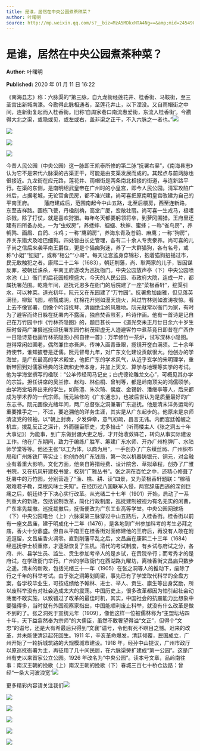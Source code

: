 ```yaml
---
title: 是谁，居然在中央公园煮茶种菜？
author: 叶曙明
source: http://mp.weixin.qq.com/s?__biz=MzA5MDkxNTA4Ng==&amp;mid=2454908791&amp;idx=1&amp;sn=fa4700b681097a5911585dad023f5631&amp;chksm=87a22716b0d5ae0045d88e8faf282fe7ca2e876f2ddb7672c202c87faf1ef7331c312463c03e#rd
---
```


# 是谁，居然在中央公园煮茶种菜？

**Author:** 叶曙明

**Published:** 2020 年 01 月 11 日 16:22

《南海县志》称：六脉渠的“第三脉，自九龙街经莲花井、桂香街、马鞍街，至三圣宫出新城南濠。今勘得此脉相通者，至莲花井止，以下湮没。又自雨帽街之中间，连新街复起而入桂香街。旧称‘自周家巷口南流惠爱街，东流入桂香街’。今勘得大北之渠，或隐或见，或左或右，盖非渠之正干，不入六脉之一者也。”![](https://mmbiz.qpic.cn/mmbiz_jpg/PJWG74pLsMZd3FZpgTy4jKln0nDNibNLBzur52bSNFbK1pyDto3jaGQYfqeOkaC2BoGBnVz26XtqiatGPaZbVW1w/640?wx_fmt=jpeg)

![](https://mmbiz.qpic.cn/mmbiz_png/Ljib4So7yuWjJKHeeKkzRz6ia8Nw55ksoKbYLF45kqn8nUtNdVzpL4VaClIX6iaVibB3ia8oVW84mLGTlia4c7fzloBw/640?wx_fmt=png)

![](https://mmbiz.qpic.cn/mmbiz_png/Ljib4So7yuWjJKHeeKkzRz6ia8Nw55ksoKbYLF45kqn8nUtNdVzpL4VaClIX6iaVibB3ia8oVW84mLGTlia4c7fzloBw/640?wx_fmt=png)

![](https://mmbiz.qpic.cn/mmbiz_jpg/PJWG74pLsMZd3FZpgTy4jKln0nDNibNLBco6E4sTc9NhPU0YgwqekWaIKIfgeF3bgchicjkWnibmkPNjkalPtuJyQ/640?wx_fmt=jpeg)

今昔人民公园（中央公园）这一脉即王凯泰所修的第二脉“抚署右渠”，《南海县志》认为它不是宋代六脉渠的古渠正干，可能是由支渠发展而成的。其起点与前两脉也很接近。九龙街在应元路，莲花井、雨帽街是两条南北相接的街道，与连新路平行。在渠的东侧，是南明绍武皇帝在广州时的小皇宫，即今人民公园。清军攻陷广州后，占据老城，无论官舍民房，都不准兴建，尚可喜把原南明皇宫改建为自己的平南王府。        藩府建成后，范围南起今中山五路，北至后楼房，西至连新路，东至吉祥路。画栋飞甍，丹楹刻桷，高堂广厦，宏敞壮丽。尚可喜一生戎马，极嗜杀戮，除了打仗，就是喜欢狩猎。每年冬天都要躬领将卒，到萝冈围猎。王府里还建有四所备办处，一为“虫蚁房”，养蟋蟀、蝈蝈、秋蝉、蜜蜂；一称“雀鸟房”，养鹌鹑、画眉、白鸽、斗鸡；一称“鹰鹞房”，养海东青及苍鹞、麻鹰；一称“狗房”，养关东猎犬及哈巴细狗。四处皆由长史管理，各有二十余人专责豢养。尚可喜的儿子尚之信后来袭平南王爵位，更是个猫痴狗迷，养了一大群猫狗，各有名号，或称“小姐”“妞妞”，或称“相公”“小哥”。每天让宫监身穿锦衫，抱着猫狗招摇过市，民无敢触犯之者。康熙二十二年（1683），朝廷削藩，尚、耿两家的儿子，皆因谋反罪，被朝廷诛杀，平南王府遂改为巡抚衙门。中央公园放声亭（下）中央公园喷水池（上）衙门的后花园规模盛大，今天的人民公园、市政府大院，连成一片，都属抚署范围。乾隆年间，巡抚讬恩多在衙门的后院建了一座“菜根香轩”，挖渠引水，可以种菜。道光初年，阮元又在东园建了“万竹园”。抚署愈加幽雅，但见落英满径，柳絮飞园，榕翳成阴，红棉花开则如漫天烧火，风过竹林则如波涛夜惊。看上去不像官署，倒像个吟诗抚琴、清幽绝尘的风雅地。阮元就常以衙门为家，有时为了避客而终日躲在抚署内不露面，独自焚香煎茗，吟诗作画。他有一首诗是记自己在万竹园中作《竹林茶隐图》的，题目甚长——《道光癸未正月廿日余六十岁生辰时督两广兼摄巡抚印抚署东园竹树茂密虚无人迹避客竹中煮茶竟日即昔在广西作一日隐诗意也画竹林茶隐图小照自律一首》：万竿修竹一茶炉，试写深林小隐图。岂得常闲如圃老，偶然兼住亦吾庐。传神入画青垂眼，揽镜开奁白满须。二十余年持使节，谁知披卷是迂儒。阮元督粤九年，对广东文化建设贡献很大。他创办的学海堂，是广东最高的学术殿堂，他把广东的学术风气，从近乎玄学的宋明理学，重新带回到对儒家经典的注疏和史传本身，并加上天文、算学与地理等实学的考试。他为学海堂撰写的楹联：“公羊传经司马记史；白虎德论雕龙文心”，可概见其办学的宗旨。担任讲席的吴兰修、赵均、林伯桐、曾钊等，都是岭南顶尖的鸿儒硕学。由学海堂培养出来的学生，如陈澧、朱次琦、侯度、金锡龄、潘继李等人，后来都成为学术界的一代宗师。阮元监修的《广东通志》，也被后世认为是质量最好的广东志书。阮元画像光绪年间，两广总督张之洞兼署广东巡抚。他是清末洋务运动的重要推手之一，不过，要追溯他的洋务生涯，其实是从广东起步的。他原来是京师清流党的领袖，以“朝上封奏，夕发弹章，意气初疏，昌言无讳。内而宫廷帷幄之机宜，拨乱反正之深计，外而疆臣职吏，尤多掊击”（听雨楼主人《张之洞五十年大事记》）为能事，到广东做封疆大吏之后，才开始收敛锋芒，转向从事实际建设工作。他在广东期间，致力于编练广胜军、筹建广东水师、开办广州枪弹厂、水陆师学堂等等。他还主张“以工为体，以商为用”，一手创办了广东缫丝局、广州织布局和广州炼铁厂等实业；他创办的广东钱局，第一次以机器铸银元、铜元，对金融业有着重大影响。文化方面，他亲自筹措经费、设计院舍、草拟章程，创办了广雅书院，又在抗风轩建校书堂，校刻“广雅丛书”。张之洞在百忙之中，还精心修葺了抚署中的万竹园，分别营造了“渔、樵、耕、读”四景，又为菜根香轩题联：“稼穑艰难君子教，菜根风味士夫知”。在经历过八国联军入侵，两宫辞庙西逃的深创巨痛之后，朝廷终于下决心实行改革。从光绪二十七年（1901）开始，启动了一系列重大的新政，包括官制改革，简化行政制度，巡抚建制被视为有名无实的闲曹，广东率先裁撤。巡抚裁撤后，抚衙便改为广东工业高等学堂。中央公园网球场（下）中央公园电台（上）六脉渠第三脉穿过中山五路后，入桂香街。桂香街以前有一座文昌庙，建于明成化十二年（1476），是各地到广州参加科考的考生必拜之庙，香火十分鼎盛。但自从平南王在桂香街对面修建他的王府后，再没有人敢在附近逗留，文昌庙香火凋零。直到削藩平乱之后，文昌庙在康熙二十三年（1684）经巡抚李士桢重修，才逐渐恢复了生机。清代的考试制度，有乡试与府试之分，各府、州、县学生员、监生、贡生参加考举人的是乡试，在贡院举行；而考秀才的是府试，在学政衙门举行。广州的学政衙门在西湖路九曜坊，离桂香街文昌庙只数步之遥。清末的新政，包括光绪三十一年（1905）在张之洞等人的推动下，废除了行之千年的科举考试。由于张之洞筹划周密，事先已有了学堂取代科举的全盘方案，各学校毕业生，可按成绩给予翰林、进士、举人、贡生、廪生等出身奖励，所以废科举没有对社会造成太大的震荡。中国历史上，很多改革都因为怕引起社会动荡而不敢实施，以致错过了改革的最佳时机，其实，中国社会的抗震能力比想象中要强得多，当时就有外国观察家指出，中国能顺利废止科举，就没有什么改革是做不到的了。张之洞死于宣统元年（1909），像他这样一位被儒林称为“主盟坛坫四十年，天下益翕然奉为宗师”的大儒臣，虽然不敢奢望得谥“文正”，但得个“文忠”的谥号，还是大有希最后只得到“文襄”谥号，令他有死不瞑目之憾。迟来的改革，并未能使清廷起死回生。1911 年，辛亥革命爆发，清廷倾覆，民国成立，广州开始了一轮拆城筑路的大规模城市建设。1918 年，经孙中山提议，广州市政厅以原巡抚衙署为主，再征用了几十间民居，在六脉渠旁扩建成“第一公园”。这是广州有史以来首家公立公园。1926 年改名为“中央公园”。读本号文章，品岭南往事：南汉王朝的挽歌（上）南汉王朝的挽歌（下）春城三百七十桥仓边路：曾经“一条大河波浪宽”![](https://mmbiz.qpic.cn/mmbiz_jpg/PJWG74pLsMZbMh6RCbpzibF89tk2RnpPfUVgP25EhGXFtMJExp1TxX1KJcbGo2aoRTibTa8rWETVj0C88OF9SfWw/640?wx_fmt=jpeg)

更多精彩内容请关注我们![](https://mmbiz.qpic.cn/mmbiz_jpg/PJWG74pLsMZbMh6RCbpzibF89tk2RnpPfkA496108gGPdRBq7SHwDNH3hoDXtY7SekQ0Gco0ic869orh23sJgeRg/640?wx_fmt=jpeg)

![](https://mmbiz.qpic.cn/mmbiz_jpg/PJWG74pLsMZd3FZpgTy4jKln0nDNibNLBf6Rxm3CtOP4LBWALse8sGloGfM9BA7Gk3aI6hAYUh2icyzeqRwNsWXg/640?wx_fmt=jpeg)

![](https://mmbiz.qpic.cn/mmbiz_jpg/PJWG74pLsMZbMh6RCbpzibF89tk2RnpPfCSicEEQZmBvpZm1jAdTes46e6CjjMiciaWXLzlF7sZPkAqbepV74hSPGA/640?wx_fmt=jpeg)

![](https://mmbiz.qpic.cn/mmbiz_jpg/PJWG74pLsMZbMh6RCbpzibF89tk2RnpPfpTOU8mVicLL23rlyyPLQVPibuTFqy9owjTkynO5LGPBvKQ9ee8rE5spg/640?wx_fmt=jpeg)

![](https://mmbiz.qpic.cn/mmbiz_gif/Ljib4So7yuWiaq01qHSarc5Isl7mGnK2qPuTjzE7jFfTnptCAfwp0f71vMb1icrn0KvKM2cpVicsqmh9qet7Aicp6Dg/640?wx_fmt=gif)

![](https://mmbiz.qpic.cn/mmbiz_jpg/PJWG74pLsMZWR6g2xlrPzkEglOovKckIwjgCZ3WhVwvIUlnAUbISaRToTRXKs5icowHwuD7YuJdngrfI1JcibiaAw/640?wx_fmt=jpeg)

